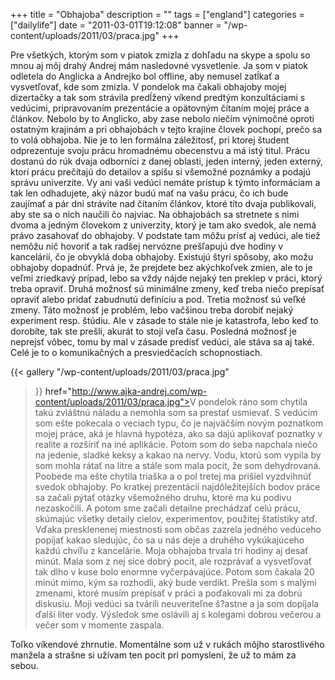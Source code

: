 +++
title = "Obhajoba"
description = ""
tags = ["england"]
categories = ["dailylife"]
date = "2011-03-01T19:12:08"
banner = "/wp-content/uploads/2011/03/praca.jpg"
+++

Pre všetkých, ktorým som v piatok zmizla z dohľadu na skype a spolu so mnou aj môj drahý Andrej mám
nasledovné vysvetlenie. Ja som v piatok odletela do Anglicka a Andrejko bol offline, aby nemusel
zatĺkať a vysvetľovať, kde som zmizla. V pondelok ma čakali obhajoby mojej dizertačky a tak som strávila predĺžený víkend predtým
konzultáciami s vedúcimi, pripravovaním prezentácie a opätovným čítaním mojej práce a článkov.
Nebolo by to Anglicko, aby zase nebolo niečím výnimočné oproti ostatným krajinám a pri obhajobách v
tejto krajine človek pochopí, prečo sa to volá obhajoba. Nie je to len formálna záležitosť, pri
ktorej študent odprezentuje svoju prácu hromadnému obecenstvu a má istý titul. Prácu dostanú do rúk
dvaja odborníci z danej oblasti, jeden interný, jeden externý, ktorí prácu prečítajú do detailov a
spíšu si všemožné poznámky a podajú správu univerzite. Vy ani vaši vedúci nemáte prístup k týmto
informáciam a tak len odhadujete, aký názor budú mať na vašu prácu, čo ich bude zaujímať a pár dni
strávite nad čítaním článkov, ktoré títo dvaja publikovali, aby ste sa o nich naučili čo najviac.
Na obhajobách sa stretnete s nimi dvoma a jedným človekom z univerzity, ktorý je tam ako svedok,
ale nemá právo zasahovať do obhajoby. V podstate tam môžu prísť aj vedúci, ale tiež nemôžu nič
hovoriť a tak radšej nervózne prešľapujú dve hodiny v kancelárií, čo je obvyklá doba obhajoby.
Existujú štyri spôsoby, ako možu obhajoby dopadnúť. Prvá je, že prejdete bez akýchkoľvek zmien, ale
to je veľmi zriedkavý prípad, lebo sa vždy nájde nejaký ten preklep v práci, ktorý treba opraviť.
Druhá možnosť sú minimálne zmeny, keď treba niečo prepísať opraviť alebo pridať zabudnutú definíciu
a pod. Tretia možnosť sú veľké zmeny. Táto možnosť je problém, lebo vačšinou treba dorobiť nejaký
experiment resp. štúdiu. Ale v zásade to stále nie je katastrofa, lebo keď to dorobíte, tak ste
prešli, akurát to stojí veľa času. Posledná možnosť je neprejsť vôbec, tomu by mal v zásade predísť
vedúci, ale stáva sa aj také. Celé je to o komunikačných a presviedčacích schopnostiach.

{{< gallery
    "/wp-content/uploads/2011/03/praca.jpg"
>}}<a> href="http://www.ajka-andrej.com/wp-content/uploads/2011/03/praca.jpg"></a>V pondelok ráno
som chytila takú zvláštnú náladu a nemohla som sa prestať usmievať. S vedúcim som ešte pokecala o
veciach typu, čo je najväčším novým poznatkom mojej práce, aká je hlavná hypotéza, ako sa dajú
aplikovať poznatky v realite a rozšíriť na iné aplikácie. Potom som do seba napchala niečo na
jedenie, sladké keksy a kakao na nervy. Vodu, ktorú som vypila by som mohla rátať na litre a stále
som mala pocit, že som dehydrovaná. Poobede ma ešte chytila triaška a o pol tretej ma prišiel
vyzdvihnúť svedok obhajoby. Po kratkej prezentácií najdôležitejších bodov práce sa začali pýtať
otázky všemožného druhu, ktoré ma ku podivu nezaskočili. A potom sme začali detailne prechádzať
celú prácu, skúmajúc všetky detaily cielov, experimentov, použitej štatistiky atď. Vďaka
presklenenej miestnosti som občas zazrela jedného vedúceho popíjať kakao sledujúc, čo sa u nás deje
a druhého vykúkajúceho každú chvíľu z kancelárie. Moja obhajoba trvala tri hodiny aj desať minút.
Mala som z nej síce dobrý pocit, ale rozprávať a vysvetľovať tak dlho v kuse bolo enormne
vyčerpávajúce. Potom som čakala 20 minút mimo, kým sa rozhodli, aký bude verdikt. Prešla som s
malými zmenami, ktoré musím prepísať v práci a poďakovali mi za dobrú diskusiu. Moji vedúci sa
tvárili neuveriteľne š?astne a ja som dopíjala ďalší liter vody. Výsledok sme oslávili aj s
kolegami dobrou večerou a večer som v momente zaspala.

Toľko víkendové zhrnutie. Momentálne som už v rukách môjho starostlivého manžela a strašne si užívam
ten pocit pri pomyslení, že už to mám za sebou.

